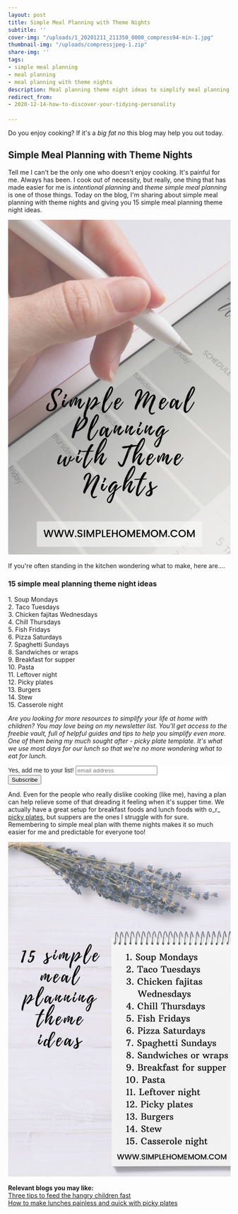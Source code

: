```yaml
---
layout: post
title: Simple Meal Planning with Theme Nights
subtitle: ''
cover-img: "/uploads/1_20201211_211350_0000_compress94-min-1.jpg"
thumbnail-img: "/uploads/compressjpeg-1.zip"
share-img: ''
tags:
- simple meal planning
- meal planning
- meal planning with theme nights
description: Meal planning theme night ideas to simplify meal planning.
redirect_from:
- 2020-12-14-how-to-discover-your-tidying-personality

---
```

Do you enjoy cooking? If it's a _big fat no_ this blog may help you out today. 

## Simple Meal Planning with Theme Nights

Tell me I can't be the only one who doesn't enjoy cooking. It's painful for me. Always has been. I cook out of necessity, but really, one thing that has made easier for me is _intentional planning_ and _theme simple meal planning_ is one of those things. Today on the blog, I'm sharing about simple meal planning with theme nights and giving you 15 simple meal planning theme night ideas.

![Pen to meal planning on paper.](/uploads/1_20201211_211350_0000_compress94-min-1.jpg "Simple meal planning with theme nights SHM")  
  
If you're often standing in the kitchen wondering what to make, here are....

### 15 simple meal planning theme night ideas

1\. Soup Mondays  
2\. Taco Tuesdays  
3\. Chicken fajitas Wednesdays  
4\. Chill Thursdays  
5\. Fish Fridays  
6\. Pizza Saturdays  
7\. Spaghetti Sundays  
8\. Sandwiches or wraps  
9\. Breakfast for supper  
10\. Pasta   
11\. Leftover night  
12\. Picky plates  
13\. Burgers   
14\. Stew  
15\. Casserole night  
  
_Are you looking for more resources to simplify your life at home with children? You may love being on my newsletter list. You'll get access to the freebie vault, full of helpful guides and tips to help you simplify even more. One of them being my much sought after - picky plate template. It's what we use most days for our lunch so that we're no more wondering what to eat for lunch._ 

<!-- Begin Mailchimp Signup Form --> <link href="//cdn-images.mailchimp.com/embedcode/slim-10_7.css" rel="stylesheet" type="text/css"> <style type="text/css"> #mc_embed_signup{background:#fff; clear:left; font:14px Helvetica,Arial,sans-serif; } /* Add your own Mailchimp form style overrides in your site stylesheet or in this style block. We recommend moving this block and the preceding CSS link to the HEAD of your HTML file. */ </style> <div id="mc_embed_signup"> <form action="[https://eepurl.us4.list-manage.com/subscribe/post?u=581b5bf0ab44ab0870d2a00c0&id=3026fc64c7](https://eepurl.us4.list-manage.com/subscribe/post?u=581b5bf0ab44ab0870d2a00c0&id=3026fc64c7 "https://eepurl.us4.list-manage.com/subscribe/post?u=581b5bf0ab44ab0870d2a00c0&id=3026fc64c7")" method="post" id="mc-embedded-subscribe-form" name="mc-embedded-subscribe-form" class="validate" target="_blank" novalidate> <div id="mc_embed_signup_scroll"> <label for="mce-EMAIL">Yes, add me to your list!</label> <input type="email" value="" name="EMAIL" class="email" id="mce-EMAIL" placeholder="email address" required> <!-- real people should not fill this in and expect good things - do not remove this or risk form bot signups--> <div style="position: absolute; left: -5000px;" aria-hidden="true"><input type="text" name="b_581b5bf0ab44ab0870d2a00c0_3026fc64c7" tabindex="-1" value=""></div> <div class="clear"><input type="submit" value="Subscribe" name="subscribe" id="mc-embedded-subscribe" class="button"></div> </div> </form> </div>

<!--End mc_embed_signup-->  
  
And. Even for the people who really dislike cooking (like me), having a plan can help relieve some of that dreading it feeling when it's supper time. We actually have a great setup for breakfast foods and lunch foods with o_r_ [picky plates](https://www.simplehomemom.com/how-to-make-lunches-painless-and-quick-with-picky-plates/), but suppers are the ones I struggle with for sure. Remembering to simple meal plan with theme nights makes it so much easier for me and predictable for everyone too!

![Pen to meal plan on paper with the 15 ideas.](/uploads/1_20201211_211248_0000_compress0-min-1.jpg "15 simple meal planning theme ideas SHM")  
  
**Relevant blogs you may like:**  
[Three tips to feed the hangry children fast](https://www.simplehomemom.com/three-tips-to-feed-the/)  
[How to make lunches painless and quick with picky plates](https://www.simplehomemom.com/2020-08-29-how-to-make-lunches-painless-and-quick-with-picky-plates/)